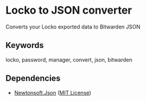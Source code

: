 Locko to JSON converter
===

Converts your Locko exported data to Bitwarden JSON

Keywords
---
locko, password, manager, convert, json, bitwarden

Dependencies
---

- [Newtonsoft.Json](https://www.newtonsoft.com/json) ([MIT License](https://github.com/zzzprojects/html-agility-pack/blob/master/LICENSE))
